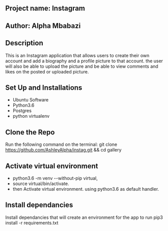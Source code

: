 ## Project name: Instagram

## Author: Alpha Mbabazi

## Description

This is an Instagram application that allows users to create their own account and add a biography and a profile picture to that account. the user will also be able to upload the picture and be able to view comments and likes on the posted or uploaded picture. 

## Set Up and Installations

* Ubuntu Software
* Python3.6
* Postgres
* python virtualenv

## Clone the Repo

Run the following command on the terminal: git clone https://github.com/AshleyAlpha/instag.git && cd gallery

## Activate virtual environment

* python3.6 -m venv --without-pip virtual,
* source virtual/bin/activate.
* then Activate virtual environment.       using python3.6 as default handler.

## Install dependancies

Install dependancies that will create an environment for the app to run pip3 install -r requirements.txt


